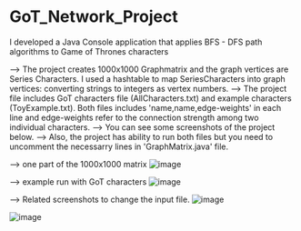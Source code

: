 # GoT_Network_Project
I developed a Java Console application that applies BFS - DFS path algorithms to Game of Thrones characters

--> The project creates 1000x1000 Graphmatrix and the graph vertices are Series Characters. I used a hashtable to map SeriesCharacters into graph vertices: converting strings to integers as vertex numbers.
--> The project file includes GoT characters file (AllCharacters.txt) and example characters (ToyExample.txt). Both files includes 'name,name,edge-weights' in each line and edge-weights refer to the connection strength among two individual characters.
--> You can see some screenshots of the project below.
--> Also, the project has ability to run both files but you need to uncomment the necessarry lines in 'GraphMatrix.java' file. 

--> one part of the 1000x1000 matrix 
![image](https://github.com/user-attachments/assets/74b2ada2-9abb-4545-a498-75642db7bf33)

--> example run with GoT characters
![image](https://github.com/user-attachments/assets/17c187d0-b253-4c91-9a28-bd02ec433cc3)

--> Related screenshots to change the input file.
![image](https://github.com/user-attachments/assets/9f78486a-0fcb-4da1-a851-f12a05674360)

![image](https://github.com/user-attachments/assets/83143076-8f58-46b9-afa4-7a767058a882)
